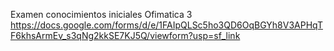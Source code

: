 Examen conocimientos iniciales Ofimatica 3
https://docs.google.com/forms/d/e/1FAIpQLSc5ho3QD6OqBGYh8V3APHqTF6khsArmEv_s3qNg2kkSE7KJ5Q/viewform?usp=sf_link
